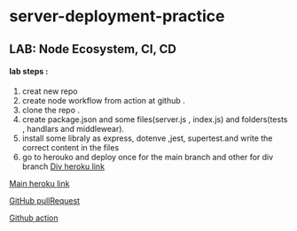 # server-deployment-practice
## LAB: Node Ecosystem, CI, CD
#### lab steps :
1. creat new repo
2. create node workflow from action at github .
3. clone the repo .
4. create package.json and some files(server.js , index.js) and folders(tests , handlars and middlewear).
5. install some libraly as express, dotenve ,jest, supertest.and write the correct content in the files
6. go to herouko and deploy once for the main branch and other for div branch 
[Div heroku link](https://siham-server-deploy-dev.herokuapp.com/)

[Main heroku link](https://siham-server-deploy-prod.herokuapp.com/)

[GitHub pullRequest](https://github.com/sbkhaloof/server-deployment-practice/pull/4)

[Github action](https://github.com/sbkhaloof/server-deployment-practice/actions)

